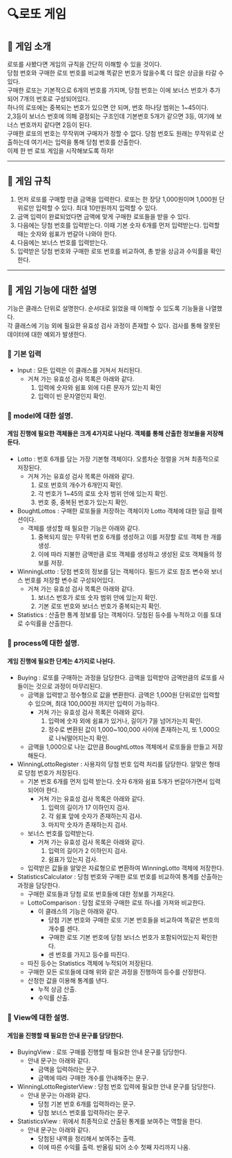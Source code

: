 # 🔍로또 게임

## 📮 게임 소개
로또를 사봤다면 게임의 규칙을 간단히 이해할 수 있을 것이다.  
당첨 번호와 구매한 로또 번호를 비교해 똑같은 번호가 많을수록 더 많은 상금을 타갈 수 있다.  
구매한 로또는 기본적으로 6개의 번호를 가지며, 당첨 번호는 이에 보너스 번호가 추가되어 7개의 번호로 구성되어있다.  
하나의 로또에는 중복되는 번호가 있으면 안 되며, 번호 하나당 범위는 1~45이다.  
2,3등이 보너스 번호에 의해 결정되는 구조인데 기본번호 5개가 같으면 3등, 여기에 보너스 번호까지 같다면 2등이 된다.  
구매한 로또의 번호는 무작위며 구매자가 정할 수 없다. 당첨 번호도 원래는 무작위로 산출하는데 여기서는 입력을 통해 당첨 번호를 산출한다.  
이제 한 번 로또 게임을 시작해보도록 하자!

---
## 🎯 게임 규칙
1. 먼저 로또를 구매할 만큼 금액을 입력한다. 로또는 한 장당 1,000원이며 1,000원 단위로만 입력할 수 있다. 최대 10만원까지 입력할 수 있다.
2. 금액 입력이 완료되었다면 금액에 맞게 구매한 로또들을 받을 수 있다.
3. 다음에는 당첨 번호를 입력받는다. 이때 기본 숫자 6개를 먼저 입력받는다. 입력할 때는 숫자와 쉼표가 번갈아 나와야 한다.
4. 다음에는 보너스 번호를 입력받는다.
5. 입력받은 당첨 번호와 구매한 로또 번호를 비교하여, 총 받을 상금과 수익률을 확인한다. 

---
## 💾 게임 기능에 대한 설명

기능은 클래스 단위로 설명한다. 순서대로 읽었을 때 이해할 수 있도록 기능들을 나열했다.  
각 클래스에 기능 외에 필요한 유효성 검사 과정이 존재할 수 있다. 검사를 통해 잘못된 데이터에 대한 예외가 발생한다.

### 📁 기본 입력
+ Input : 모든 입력은 이 클래스를 거쳐서 처리된다. 
  + 거쳐 가는 유효성 검사 목록은 아래와 같다.
    1. 입력에 숫자와 쉼표 외에 다른 문자가 있는지 확인
    2. 입력이 빈 문자열인지 확인.


### 📁 model에 대한 설명.

#### 게임 진행에 필요한 객체들은 크게 4가지로 나뉜다. 객체를 통해 산출한 정보들을 저장해둔다.
+ Lotto : 번호 6개를 담는 가장 기본형 객체이다. 오름차순 정렬을 거쳐 최종적으로 저장된다.
  * 거쳐 가는 유효성 검사 목록은 아래와 같다.
    1. 로또 번호의 개수가 6개인지 확인.
    2. 각 번호가 1~45의 로또 숫자 범위 안에 있는지 확인.
    3. 번호 중, 중복된 번호가 있는지 확인.
+ BoughtLottos : 구매한 로또들을 저장하는 객체이자 Lotto 객체에 대한 일급 컬렉션이다.
  + 객체를 생성할 때 필요한 기능은 아래와 같다.
    1. 중복되지 않는 무작위 번호 6개를 생성하고 이를 저장할 로또 객체 한 개를 생성.
    2. 이에 따라 지불한 금액만큼 로또 객체를 생성하고 생성된 로또 객체들의 정보를 저장. 
+ WinningLotto : 당첨 번호의 정보를 담는 객체이다. 필드가 로또 참조 변수와 보너스 번호를 저장할 변수로 구성되어있다.
  + 거쳐 가는 유효성 검사 목록은 아래와 같다.
    1. 보너스 번호가 로또 숫자 범위 안에 있는지 확인.
    2. 기본 로또 번호와 보너스 번호가 중복되는지 확인.
+ Statistics : 산출한 통계 정보를 담는 객체이다. 당첨된 등수를 누적하고 이를 토대로 수익률을 산출한다.

### 📁 process에 대한 설명.

#### 게임 진행에 필요한 단계는 4가지로 나뉜다.
+ Buying : 로또를 구매하는 과정을 담당한다. 금액을 입력받아 금액만큼의 로또를 사들이는 것으로 과정이 마무리된다.
  + 금액을 입력받고 정수형으로 값을 변환한다. 금액은 1,000원 단위로만 입력할 수 있으며, 최대 100,000원 까지만 입력이 가능하다. 
      + 거쳐 가는 유효성 검사 목록은 아래와 같다.
        1. 입력에 숫자 외에 쉼표가 있거나, 길이가 7을 넘어가는지 확인.
        2. 정수로 변환된 값이 1,000~100,000 사이에 존재하는지, 또 1,000으로 나눠떨어지는지 확인.
  + 금액을 1,000으로 나눈 값만큼 BoughtLottos 객체에서 로또들을 만들고 저장해둔다.
+ WinningLottoRegister : 사용자의 당첨 번호 입력 처리를 담당한다. 알맞은 형태로 당첨 번호가 저장된다.
  + 기본 번호 6개를 먼저 입력 받는다. 숫자 6개와 쉼표 5개가 번갈아가면서 입력되어야 한다.
    + 거쳐 가는 유효성 검사 목록은 아래와 같다.
      1. 입력의 길이가 17 이하인지 검사.
      2. 각 쉼표 앞에 숫자가 존재하는지 검사.
      3. 마지막 숫자가 존재하는지 검사.
  + 보너스 번호를 입력받는다.
    + 거쳐 가는 유효성 검사 목록은 아래와 같다.
      1. 입력의 길이가 2 이하인지 검사.
      2. 쉼표가 있는지 검사.
  + 입력받은 값들을 알맞은 자료형으로 변환하여 WinningLotto 객체에 저장한다.
+ StatisticsCalculator : 당첨 번호와 구매한 로또 번호를 비교하여 통계를 산출하는 과정을 담당한다.
  + 구매한 로또들과 당첨 로또 번호들에 대한 정보를 가져온다.
  + LottoComparison : 당첨 로또와 구매한 로또 하나를 가져와 비교한다.
    + 이 클래스의 기능은 아래와 같다.
      + 당첨 기본 번호와 구매한 로또 기본 번호들을 비교하여 똑같은 번호의 개수를 센다.
      + 구매한 로또 기본 번호에 당첨 보너스 번호가 포함되어있는지 확인한다.
      + 센 번호를 가지고 등수를 따진다.
  + 따진 등수는 Statistics 객체에 누적되어 저장된다.
  + 구매한 모든 로또들에 대해 위와 같은 과정을 진행하여 등수를 산정한다.
  + 산정한 값을 이용해 통계를 낸다.
    + 누적 상금 산출.
    + 수익률 산출.

### 📁 View에 대한 설명.

#### 게임을 진행할 때 필요한 안내 문구를 담당한다.
+ BuyingView : 로또 구매를 진행할 때 필요한 안내 문구를 담당한다.
  + 안내 문구는 아래와 같다.
    + 금액을 입력하라는 문구.
    + 금액에 따라 구매한 개수를 안내해주는 문구.
+ WinningLottoRegisterView : 당첨 번호 입력에 필요한 안내 문구를 담당한다.
  + 안내 문구는 아래와 같다.
    + 당첨 기본 번호 6개를 입력하라는 문구.
    + 당첨 보너스 번호를 입력하라는 문구.
+ StatisticsView : 위에서 최종적으로 산출된 통계를 보여주는 역할을 한다.
  + 안내 문구는 아래와 같다.
    + 당첨된 내역을 정리해서 보여주는 출력.
    + 이에 따른 수익률 출력. 반올림 되어 소수 첫째 자리까지 나옴.

